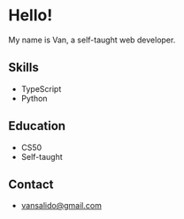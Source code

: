 # Hello!

My name is Van, a self-taught web developer.

## Skills

- TypeScript
- Python

## Education

- CS50
- Self-taught

## Contact
- vansalido@gmail.com
